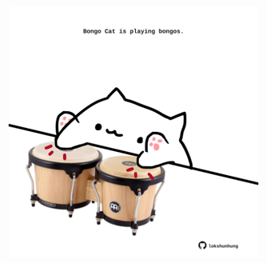 <!-- built at 05/09/2021, 14:01:45 UTC -->
<p align="center">
  <img width="500" height="500" src="./ReadmeImage.svg">
</p>
